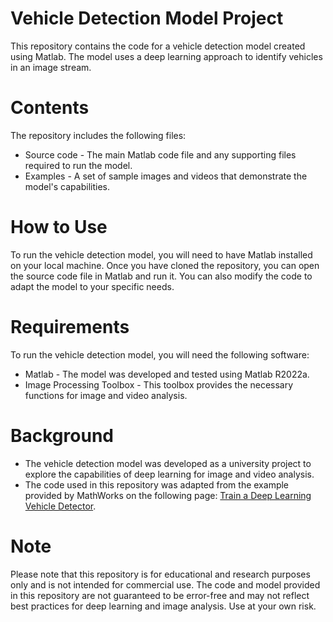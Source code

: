 # Vehicle Detection Model Project

This repository contains the code for a vehicle detection model created using Matlab. The model uses a deep learning approach to identify vehicles in an image stream.

# Contents

The repository includes the following files:

- Source code - The main Matlab code file and any supporting files required to run the model.
- Examples - A set of sample images and videos that demonstrate the model's capabilities.

# How to Use

To run the vehicle detection model, you will need to have Matlab installed on your local machine. Once you have cloned the repository, you can open the source code file in Matlab and run it. You can also modify the code to adapt the model to your specific needs.

# Requirements

To run the vehicle detection model, you will need the following software:

- Matlab - The model was developed and tested using Matlab R2022a.
- Image Processing Toolbox - This toolbox provides the necessary functions for image and video analysis.

# Background

- The vehicle detection model was developed as a university project to explore the capabilities of deep learning for image and video analysis. 
- The code used in this repository was adapted from the example provided by MathWorks on the following page: [Train a Deep Learning Vehicle Detector](https://www.mathworks.com/help/deeplearning/ug/train-a-deep-learning-vehicle-detector.html).

# Note

Please note that this repository is for educational and research purposes only and is not intended for commercial use. The code and model provided in this repository are not guaranteed to be error-free and may not reflect best practices for deep learning and image analysis. Use at your own risk.
